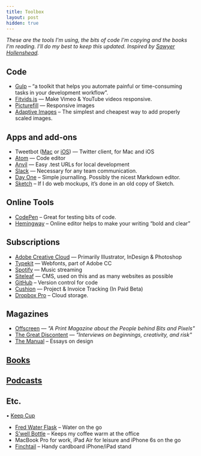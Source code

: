 ```yaml
---
title: Toolbox
layout: post
hidden: true
---
```


*These are the tools I'm using, the bits of code I'm copying and the books I'm reading. I'll do my best to keep this updated. Inspired by [Sawyer Hollenshead](http://sawyerhollenshead.com/writing/the-toolbox/).*

## Code
* [Gulp](http://gulpjs.com) – “a toolkit that helps you automate painful or time-consuming tasks in your development workflow”.
* [Fitvids.js](http://fitvidsjs.com) — Make Vimeo & YouTube videos responsive.
* [Picturefill](http://scottjehl.github.io/picturefill/) — Responsive images
* [Adaptive Images](http://adaptive-images.com/) – The simplest and cheapest way to add properly scaled images.

## Apps and add-ons
* Tweetbot ([Mac](https://tapbots.com/software/tweetbot/mac/) or [iOS](http://tapbots.com/software/tweetbot/)) — Twitter client, for Mac and iOS
* [Atom](https://atom.io) — Code editor
* [Anvil](http://anvilformac.com) — Easy .test URLs for local development
* [Slack](http://www.slackhq.com) — Necessary for any team communication.
* [Day One](http://dayoneapp.com) – Simple journalling. Possibly the nicest Markdown editor.
* [Sketch](http://bohemiancoding.com/sketch/) – If I do web mockups, it’s done in an old copy of Sketch.

## Online Tools
* [CodePen](http://codepen.io) – Great for testing bits of code.
* [Hemingway](http://www.hemingwayapp.com) – Online editor helps to make your writing “bold and clear”

## Subscriptions
* [Adobe Creative Cloud](http://www.adobe.com/ca/creativecloud.html) — Primarily Illustrator, InDesign & Photoshop
* [Typekit](https://typekit.com) — Webfonts, part of Adobe CC
* [Spotify](https://www.spotify.com) — Music streaming
* [Siteleaf](http://siteleaf.com) — CMS, used on this and as many websites as possible
* [GitHub](https://github.com/) – Version control for code
* [Cushion](http://cushionapp.com) — Project & Invoice Tracking (In Paid Beta)
* [Dropbox Pro](https://db.tt/5ymsqSB) – Cloud storage.

## Magazines
* [Offscreen](http://www.offscreenmag.com) — *"A Print Magazine about the People behind Bits and Pixels"*
* [The Great Discontent](http://thegreatdiscontent.com) — *"Interviews on beginnings, creativity, and risk"*
* [The Manual](https://themanual.org/read) – Essays on design

## [Books](/library/)

## [Podcasts](/podcasts/)

## Etc.
• [Keep Cup](https://ca.keepcup.com/shop?by_features=421&p=1)
* [Fred Water Flask](https://www.kickstarter.com/projects/745592332/the-fred-water-flask-more-water-less-sugar) – Water on the go
* [S’well Bottle](http://www.swellbottle.com/product/bpa-free-thermo-vacuum-insulated-water-bottle-stone-collection-moonstone/) – Keeps my coffee warm at the office
* MacBook Pro for work, iPad Air for leisure and iPhone 6s on the go
* [Finchtail](http://finchtail.com/) – Handy cardboard iPhone/iPad stand
